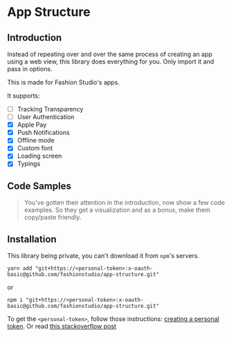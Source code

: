 # App Structure

## Introduction

Instead of repeating over and over the same process of creating an app using a web view, this library does everything for you. Only import it and pass in options.

This is made for Fashion Studio's apps.

It supports:
- [ ] Tracking Transparency
- [ ] User Authentication
- [x] Apple Pay
- [x] Push Notifications
- [x] Offline mode
- [x] Custom font
- [x] Loading screen
- [x] Typings

## Code Samples

> You've gotten their attention in the introduction, now show a few code examples. So they get a visualization and as a bonus, make them copy/paste friendly.

## Installation

This library being private, you can't download it from `npm`'s servers.

```
yarn add "git+https://<personal-token>:x-oauth-basic@github.com/fashionstudio/app-structure.git"
```
or
```
npm i "git+https://<personal-token>:x-oauth-basic@github.com/fashionstudio/app-structure.git"
```

To get the `<personal-token>`, follow those instructions: [creating a personal token][1].
Or read [this stackoverflow post][2]


[1]: https://docs.github.com/en/github/authenticating-to-github/keeping-your-account-and-data-secure/creating-a-personal-access-token

[2]: https://stackoverflow.com/a/28729646/12624093
